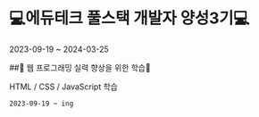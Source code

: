 # 💻에듀테크 풀스택 개발자 양성3기💻
2023-09-19 ~ 2024-03-25


##🔨 웹 프로그래밍 실력 향상을 위한 학습🔨

HTML / CSS / JavaScript 학습

```bash
2023-09-19 ~ ing
```

##
